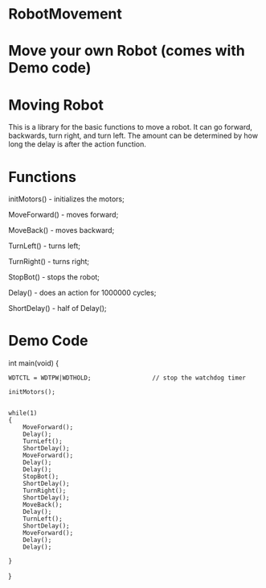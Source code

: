 RobotMovement
=============

Move your own Robot (comes with Demo code)
==

Moving Robot
===
This is a library for the basic functions to move a robot. It can go forward, backwards, turn right, and turn left. The amount can be determined by how long the delay is after the action function.


Functions
===
initMotors() - initializes the motors;

MoveForward() - moves forward;

MoveBack() - moves backward;

TurnLeft() - turns left;

TurnRight() - turns right;

StopBot() - stops the robot;

Delay() - does an action for 1000000 cycles;

ShortDelay() - half of Delay();


Demo Code
===

int main(void) {

	WDTCTL = WDTPW|WDTHOLD;                 // stop the watchdog timer

	initMotors();
	
	
	while(1)
	{
		MoveForward();
		Delay();
		TurnLeft();
		ShortDelay();
		MoveForward();
		Delay();
		Delay();
		StopBot();
		ShortDelay();
		TurnRight();
		ShortDelay();
		MoveBack();
		Delay();
		TurnLeft();
		ShortDelay();
		MoveForward();
		Delay();
		Delay();

	}

}




